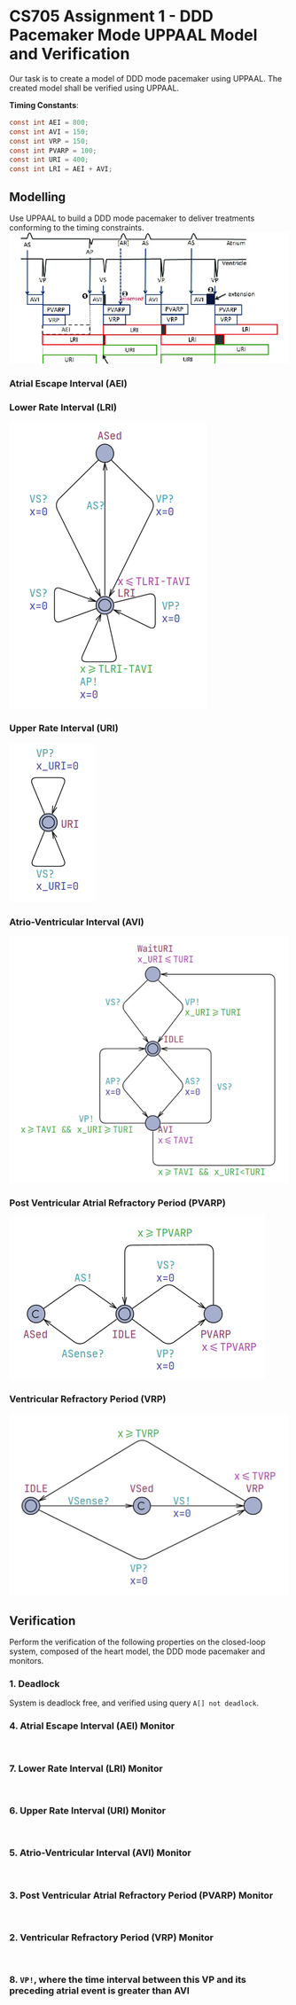 # CS705 Assignment 1 - DDD Pacemaker Mode UPPAAL Model and Verification

Our task is to create a model of DDD mode pacemaker using UPPAAL. The created model shall be 
verified using UPPAAL.

**Timing Constants**:
``` c
const int AEI = 800; 
const int AVI = 150; 
const int VRP = 150; 
const int PVARP = 100; 
const int URI = 400; 
const int LRI = AEI + AVI;
```

## Modelling
Use UPPAAL to build a DDD mode pacemaker to deliver treatments conforming to the timing constraints.
![DDD_Mode_Timing_Diagram](resources/ddd_timing_diagram.png)

### Atrial Escape Interval (AEI)

### Lower Rate Interval (LRI)

![LRI_Model](resources/LRI.png)

### Upper Rate Interval (URI)

![URI_Model](resources/URI.png)

### Atrio-Ventricular Interval (AVI)

![AVI_Model](resources/AVI.png)

### Post Ventricular Atrial Refractory Period (PVARP)

![PVARP_Model](resources/PVARP.png)

### Ventricular Refractory Period (VRP)

![VRP_Model](resources/VRP.png)

## Verification
Perform the verification of the following properties on the closed-loop system, composed of the heart model, the DDD mode pacemaker and monitors.

### 1. Deadlock
System is deadlock free, and verified using query `A[] not deadlock`.

### 4. Atrial Escape Interval (AEI) Monitor

![]()

### 7. Lower Rate Interval (LRI) Monitor

![]()

### 6. Upper Rate Interval (URI) Monitor

![]()

### 5. Atrio-Ventricular Interval (AVI) Monitor

![]()

### 3. Post Ventricular Atrial Refractory Period (PVARP) Monitor

![]()

### 2. Ventricular Refractory Period (VRP) Monitor

![]()

### 8. `VP!`, where the time interval between this VP and its preceding atrial event is greater than AVI

![]()

